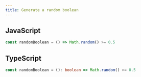 ```yaml
---
title: Generate a random boolean
---
```


## JavaScript
```js
const randomBoolean = () => Math.random() >= 0.5
```

## TypeScript
```ts
const randomBoolean = (): boolean => Math.random() >= 0.5
```
